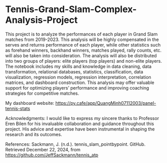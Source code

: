 # Tennis-Grand-Slam-Complex-Analysis-Project
This project is to analyze the performances of each player in Grand Slam matches from 2019-2023. This analysis will be highly compensated in the serves and returns performance of each player, while other statistics such as forehand winners, backhand winners, matches played, rally counts, etc. will also be taken into consideration. The analysis will also be distributed into two groups of players: elite players (top players) and non-elite players. The notebook includes my skills and knowledge in data cleaning, data transformation, relational databases, statistics, classification, data visualization, regression models, regression interpretation, correlation matrices, and dashboard construction. This analysis may offer valuable support for optimizing players’ performance and improving coaching strategies for competitive matches.

My dashboard website: https://py.cafe/app/QuangMinh07112003/panel-tennis-stats

Acknowledgments:
I would like to express my sincere thanks to Professor Eren Bilen for his invaluable collaboration and guidance throughout this project. His advice and expertise have been instrumental in shaping the research and its outcomes.

References: 
Sackmann, J. (n.d.). tennis_slam_pointbypoint. GitHub. Retrieved December 22, 2024, from https://github.com/JeffSackmann/tennis_atp

